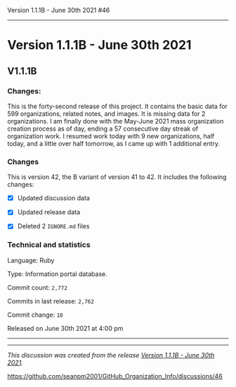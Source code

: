 Version 1.1.1B - June 30th 2021 #46 


***

# Version 1.1.1B - June 30th 2021

## V1.1.1B

### Changes:

This is the forty-second release of this project. It contains the basic data for 599 organizations, <!-- (fork count minus 2) !--> related notes, and images. It is missing data for 2 organizations. I am finally done with the May-June 2021 mass organization creation process as of day, ending a 57 consecutive day streak of organization work. I resumed work today with 9 new organizations, half today, and a little over half tomorrow, as I came up with 1 additional entry.

### Changes

This is version 42, the B variant of version 41 to 42. It includes the following changes:

- [x] Updated discussion data

- [x] Updated release data

- [x] Deleted 2 `IGNORE.md` files

### Technical and statistics

Language: Ruby

Type: Information portal database.

Commit count: `2,772`

Commits in last release: `2,762`

Commit change: `10`

Released on June 30th 2021 at 4:00 pm

***


<hr /><em>This discussion was created from the release <a href='https://github.com/seanpm2001/GitHub_Organization_Info/releases/tag/V1.1.1B'>Version 1.1.1B - June 30th 2021</a>.</em>

https://github.com/seanpm2001/GitHub_Organization_Info/discussions/46
